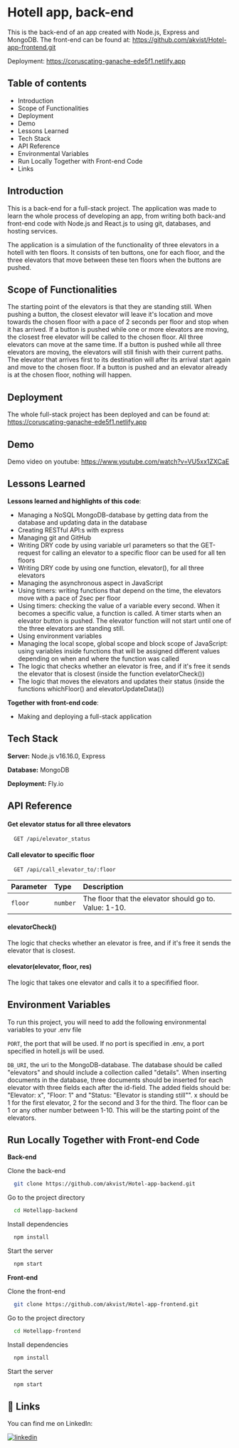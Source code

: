 # Hotell app, back-end

This is the back-end of an app created with Node.js, Express and MongoDB.
The front-end can be found at: https://github.com/akvist/Hotel-app-frontend.git

Deployment: https://coruscating-ganache-ede5f1.netlify.app

## Table of contents

- Introduction
- Scope of Functionalities
- Deployment
- Demo
- Lessons Learned
- Tech Stack
- API Reference
- Environmental Variables
- Run Locally Together with Front-end Code
- Links

## Introduction

This is a back-end for a full-stack project. The application was made to learn the whole process of developing an app,
from writing both back-and front-end code with Node.js and React.js to using git, databases, and hosting services.

The application is a simulation of the functionality of three elevators in a hotell with ten floors. It consists of ten buttons, one for each floor, and the three elevators that move between
these ten floors when the buttons are pushed.

## Scope of Functionalities

The starting point of the elevators is that they are standing still. When pushing a button,
the closest elevator will leave it's location and move towards the chosen floor with a pace
of 2 seconds per floor and stop when it has arrived. If a button is pushed while one or more elevators
are moving, the closest free elevator will be called to the chosen floor. All three elevators
can move at the same time. If a button is pushed while all three elevators are moving, the
elevators will still finish with their current paths. The elevator that arrives first to its
destination will after its arrival start again and move to the chosen floor. If a button is pushed and an elevator already is at the chosen floor, nothing will happen.

## Deployment

The whole full-stack project has been deployed and can be found at: https://coruscating-ganache-ede5f1.netlify.app

## Demo

Demo video on youtube: https://www.youtube.com/watch?v=VU5xx1ZXCaE

## Lessons Learned

**Lessons learned and highlights of this code**:

- Managing a NoSQL MongoDB-database by getting data from the database and updating data in the database
- Creating RESTful API:s with express
- Managing git and GitHub
- Writing DRY code by using variable url parameters so that the GET-request for calling an elevator to a specific floor can be used for all ten floors
- Writing DRY code by using one function, elevator(), for all three elevators
- Managing the asynchronous aspect in JavaScript
- Using timers: writing functions that depend on the time, the elevators move with a pace of 2sec per floor
- Using timers: checking the value of a variable every second. When it becomes a specific value, a function is called. A timer starts when an elevator button is pushed. The elevator function will not start until one of the three elevators are standing still.
- Using environment variables
- Managing the local scope, global scope and block scope of JavaScript: using variables inside functions that will be assigned different values depending on when and where the function was called
- The logic that checks whether an elevator is free, and if it's free it sends the elevator that is closest (inside the function evelatorCheck())
- The logic that moves the elevators and updates their status (inside the functions whichFloor() and elevatorUpdateData())

**Together with front-end code**:

- Making and deploying a full-stack application

## Tech Stack

**Server:** Node.js v16.16.0, Express

**Database:** MongoDB

**Deployment:** Fly.io

## API Reference

#### Get elevator status for all three elevators

```http
  GET /api/elevator_status
```

#### Call elevator to specific floor

```http
  GET /api/call_elevator_to/:floor
```

| Parameter | Type     | Description                                            |
| :-------- | :------- | :----------------------------------------------------- |
| `floor`   | `number` | The floor that the elevator should go to. Value: 1-10. |

#### elevatorCheck()

The logic that checks whether an elevator is free, and if it's free it sends the elevator that is closest.

#### elevator(elevator, floor, res)

The logic that takes one elevator and calls it to a specifified floor.

## Environment Variables

To run this project, you will need to add the following environmental variables to your .env file

`PORT`, the port that will be used. If no port is specified in .env, a port specified in hotell.js will be used.

`DB_URI`, the uri to the MongoDB-database. The database should be called "elevators" and should include a collection
called "details". When inserting documents in the database, three documents should be
inserted for each elevator with three fields each after the id-field. The added fields should be:
"Elevator: x", "Floor: 1" and "Status: "Elevator is standing still"". x should be 1 for the first elevator,
2 for the second and 3 for the third. The floor can be 1 or any other number between 1-10. This will be the
starting point of the elevators.

## Run Locally Together with Front-end Code

**Back-end**

Clone the back-end

```bash
  git clone https://github.com/akvist/Hotel-app-backend.git
```

Go to the project directory

```bash
  cd Hotellapp-backend
```

Install dependencies

```bash
  npm install
```

Start the server

```bash
  npm start
```

**Front-end**

Clone the front-end

```bash
  git clone https://github.com/akvist/Hotel-app-frontend.git
```

Go to the project directory

```bash
  cd Hotellapp-frontend
```

Install dependencies

```bash
  npm install
```

Start the server

```bash
  npm start
```

## 🔗 Links

You can find me on LinkedIn:

[![linkedin](https://img.shields.io/badge/linkedin-0A66C2?style=for-the-badge&logo=linkedin&logoColor=white)](https://www.linkedin.com/in/amira-kvist-7a5083187/)
